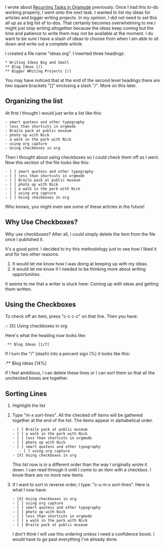 I wrote about [Recurring Tasks in
Orgmode](https://rillonline.github.io/posts/2019/08/28/recurring-tasks-in-orgmode/)
previously. Once I had this to-do working properly, I went onto the next
task. I wanted to list my ideas for articles and bigger writing
projects. In my opinion, I did not need to set this all up as a big list
of to-dos. That certainly becomes overwhelming to me.I might just stop
writing altogether because the ideas keep coming but the time and
patience to write them may not be available at the moment. I do want to
be sure I have a stash of ideas to choose from when I am able to sit
down and write out a complete article.

I created a file name \"ideas.org\". I inserted three headings:

``` {.example}
* Writing Ideas Big and Small
** Blog Ideas [/]
** Bigger WRiting Projects [/]
```

You may have noticed that at the end of the second level headings there
are two square brackets \"\[\]\" enclosing a slash \"/\". More on this
later.

Organizing the list
-------------------

At first I thought I would just write a list like this:

``` {.example}
- smart quotess and other typography
- less than shortcuts in orgmode
- Braile pack at public museum
- photo op with Nick
- a walk in the park with Nick
- using org capture
- Using checkboxes in org
```

Then I thought about using checkboxes so I could check them off as I
went. Now this section of the file looks like this:

``` {.example}
- [ ] smart quotess and other typography
- [ ] less than shortcuts in orgmode
- [ ] Braile pack at public museum
- [ ] photo op with Nick
- [ ] a walk in the park with Nick
- [ ] using org capture
- [ ] Using checkboxes in org
```

Who knows, you might even see some of these articles in the future!

Why Use Checkboxes?
-------------------

Why use checkboxes? After all, I could simply delete the item from the
file once I published it.

It\'s a good point. I decided to try this methodology just to see how I
liked it and for two other reasons:

1.  It would let me know how I was doing at keeping up with my ideas.
2.  It would let me know if I needed to be thinking more about writing
    opportunities.

It seems to me that a writer is stuck here: Coming up with ideas and
getting them written.

Using the Checkboxes
--------------------

To check off an item, press \"c-c c-c\" on that line. Then you have:

:- \[X\] Using checkboxes in org

Here\'s what the heading now looks like:

``` {.example}
 ** Blog Ideas [1/7]
```

If I turn the \"/\" (slash) into a percent sign (%) it looks like this:

:\*\* Blog Ideas \[14%\]

If I feel ambitious, I can delete these lines or I can sort them so that
all the unchecked boxes are together.

Sorting Lines
-------------

1.  Highlight the list
2.  Type \"m-x sort-lines\". All the checked off items will be gathered
    together at the end of the list. The items appear in alphabetical
    order.

    ``` {.example}
    - [ ] Braile pack at public museum
    - [ ] a walk in the park with Nick
    - [ ] less than shortcuts in orgmode
    - [ ] photo op with Nick
    - [ ] smart quotess and other typography
       - [ ] using org capture
    - [X] Using checkboxes in org 
    ```

    This list now is in a different order than the way I originally
    wrote it down. I can read through it until I come to an item with a
    checkbox. I know there are no more new items.

3.  If I want to sort in reverse order, I type: \"c-u m-x sort-lines\".
    Here is what I now have:

    ``` {.example}
    - [X] Using checkboxes in org
    - [ ] using org capture
    - [ ] smart quotess and other typography
    - [ ] photo op with Nick
    - [ ] less than shortcuts in orgmode
    - [ ] a walk in the park with Nick
    - [ ] Braile pack at public museum
    ```

    I don\'t think I will use this ordering unless I need a confidence
    boost. I would have to go past everything I\'ve already done.
